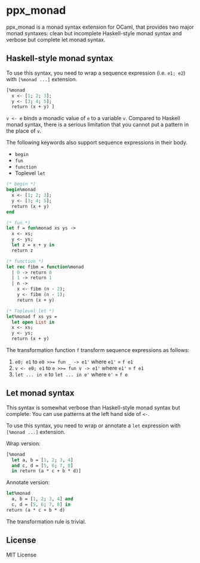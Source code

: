 # ppx_monad

ppx_monad is a monad syntax extension for OCaml, that provides two
major monad syntaxes: clean but incomplete Haskell-style monad syntax
and verbose but complete let monad syntax.

## Haskell-style monad syntax

To use this syntax, you need to wrap a sequence expression (i.e. `e1;
e2`) with `[%monad ...]` extension.

```OCaml
[%monad
  x <- [1; 2; 3];
  y <- [3; 4; 5];
  return (x + y) ]
```

`v <- e` binds a monadic value of `e` to a variable `v`.  Compared to
Haskell monad syntax, there is a serious limitation that you cannot
put a pattern in the place of `v`.

The following keywords also support sequence expressions in their
body.

* `begin`
* `fun`
* `function`
* Toplevel `let`

```OCaml
(* begin *)
begin%monad
  x <- [1; 2; 3];
  y <- [3; 4; 5];
  return (x + y)
end

(* fun *)
let f = fun%monad xs ys ->
  x <- xs;
  y <- ys;
  let z = x + y in
  return z

(* function *)
let rec fibm = function%monad
  | 0 -> return 0
  | 1 -> return 1
  | n ->
    x <- fibm (n - 2);
    y <- fibm (n - 1);
    return (x + y)

(* Toplevel let *)
let%monad f xs ys =
  let open List in
  x <- xs;
  y <- ys;
  return (x + y)
```

The transformation function `f` transform sequence expressions as
follows:

1. `e0; e1` to `e0 >>= fun _ -> e1'` where `e1'` = `f e1`
2. `v <- e0; e1` to `e >>= fun v -> e1'` where `e1'` = `f e1`
3. `let ... in e` to `let ... in e'` where `e'` = `f e`

## Let monad syntax

This syntax is somewhat verbose than Haskell-style monad syntax but
complete: You can use patterns at the left hand side of `<-`.

To use this syntax, you need to wrap or annotate a `let` expression
with `[%monad ...]` extension.

Wrap version:

```OCaml
[%monad
  let a, b = [1, 2; 3, 4]
  and c, d = [5, 6; 7, 8]
  in return (a * c + b * d)]
```

Annotate version:

```OCaml
let%monad
  a, b = [1, 2; 3, 4] and
  c, d = [5, 6; 7, 8] in
return (a * c + b * d)
```

The transformation rule is trivial.

## License

MIT License
